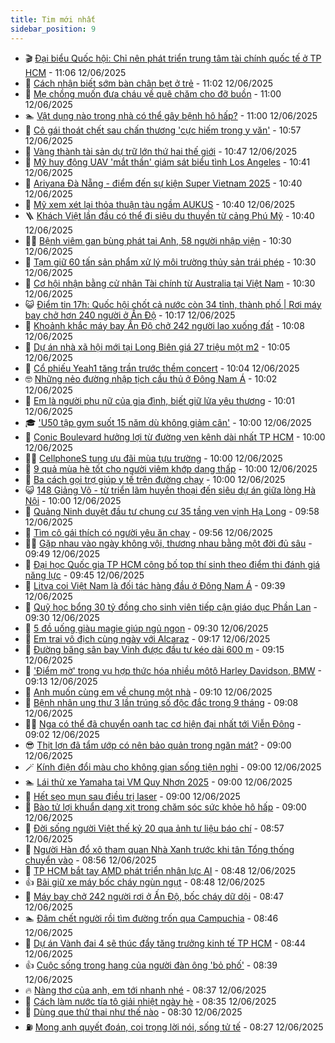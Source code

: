 ```yaml
---
title: Tim mới nhất
sidebar_position: 9
---
```


<!-- vnexpress-tin-moi-nhat:START -->
- 🎬 [Đại biểu Quốc hội: Chỉ nên phát triển trung tâm tài chính quốc tế ở TP HCM](https://vnexpress.net/dai-bieu-quoc-hoi-chi-nen-phat-trien-trung-tam-tai-chinh-quoc-te-o-tp-hcm-4898009.html) - 11:06 12/06/2025
- 🐎 [Cách nhận biết sớm bàn chân bẹt ở trẻ](https://vnexpress.net/cach-nhan-biet-som-ban-chan-bet-o-tre-4898077.html) - 11:02 12/06/2025
- 🦍 [Mẹ chồng muốn đưa cháu về quê chăm cho đỡ buồn](https://vnexpress.net/me-chong-muon-dua-chau-ve-que-cham-cho-do-buon-4897935.html) - 11:00 12/06/2025
- 🏊 [Vật dụng nào trong nhà có thể gây bệnh hô hấp?](https://vnexpress.net/vat-dung-nao-trong-nha-co-the-gay-benh-ho-hap-4898062.html) - 11:00 12/06/2025
- 🎊 [Cô gái thoát chết sau chấn thương &#39;cực hiếm trong y văn&#39;](https://vnexpress.net/co-gai-thoat-chet-sau-chan-thuong-cuc-hiem-trong-y-van-4897834.html) - 10:57 12/06/2025
- 🎃 [Vàng thành tài sản dự trữ lớn thứ hai thế giới](https://vnexpress.net/vang-thanh-tai-san-du-tru-lon-thu-hai-the-gioi-4897509.html) - 10:47 12/06/2025
- 🧰 [Mỹ huy động UAV &#39;mắt thần&#39; giám sát biểu tình Los Angeles](https://vnexpress.net/my-huy-dong-uav-mat-than-giam-sat-bieu-tinh-los-angeles-4898038.html) - 10:41 12/06/2025
- 🔭 [Ariyana Đà Nẵng - điểm đến sự kiện Super Vietnam 2025](https://vnexpress.net/ariyana-da-nang-diem-den-su-kien-super-vietnam-2025-4898106.html) - 10:40 12/06/2025
- 🫶 [Mỹ xem xét lại thỏa thuận tàu ngầm AUKUS](https://vnexpress.net/my-xem-xet-lai-thoa-thuan-tau-ngam-aukus-4898086.html) - 10:40 12/06/2025
- 🪜 [Khách Việt lần đầu có thể đi siêu du thuyền từ cảng Phú Mỹ](https://vnexpress.net/khach-viet-lan-dau-co-the-di-sieu-du-thuyen-tu-cang-phu-my-4897941.html) - 10:40 12/06/2025
- 👨‍🏫 [Bệnh viêm gan bùng phát tại Anh, 58 người nhập viện](https://vnexpress.net/benh-viem-gan-bung-phat-tai-anh-58-nguoi-nhap-vien-4898081.html) - 10:30 12/06/2025
- 🎊 [Tạm giữ 60 tấn sản phẩm xử lý môi trường thủy sản trái phép](https://vnexpress.net/tam-giu-60-tan-san-pham-xu-ly-moi-truong-thuy-san-trai-phep-4897946.html) - 10:30 12/06/2025
- 🎊 [Cơ hội nhận bằng cử nhân Tài chính từ Australia tại Việt Nam](https://vnexpress.net/co-hoi-nhan-bang-cu-nhan-tai-chinh-tu-australia-tai-viet-nam-4898060.html) - 10:30 12/06/2025
- 😺 [Điểm tin 17h: Quốc hội chốt cả nước còn 34 tỉnh, thành phố | Rơi máy bay chở hơn 240 người ở Ấn Độ](https://vnexpress.net/diem-tin-17h-quoc-hoi-chot-ca-nuoc-con-34-tinh-thanh-pho-roi-may-bay-cho-hon-240-nguoi-o-an-do-4898095.html) - 10:17 12/06/2025
- 🐘 [Khoảnh khắc máy bay Ấn Độ chở 242 người lao xuống đất](https://vnexpress.net/khoanh-khac-may-bay-an-do-cho-242-nguoi-lao-xuong-dat-4898069.html) - 10:08 12/06/2025
- 🌁 [Dự án nhà xã hội mới tại Long Biên giá 27 triệu một m2](https://vnexpress.net/du-an-nha-xa-hoi-moi-tai-long-bien-gia-27-trieu-mot-m2-4898065.html) - 10:05 12/06/2025
- 🐲 [Cổ phiếu Yeah1 tăng trần trước thềm concert](https://vnexpress.net/chung-khoan-hom-nay-12-6-co-phieu-yeah1-tang-tran-truoc-them-concert-4898016.html) - 10:04 12/06/2025
- 🤓 [Những nẻo đường nhập tịch cầu thủ ở Đông Nam Á](https://vnexpress.net/nhung-neo-duong-nhap-tich-cau-thu-o-dong-nam-a-4896561.html) - 10:02 12/06/2025
- 💪 [Em là người phụ nữ của gia đình, biết giữ lửa yêu thương](https://vnexpress.net/em-la-nguoi-phu-nu-cua-gia-dinh-biet-giu-lua-yeu-thuong-4897985.html) - 10:01 12/06/2025
- 🎓 [&#39;U50 tập gym suốt 15 năm dù không giảm cân&#39;](https://vnexpress.net/tap-gym-giam-mo-u50-tap-gym-suot-15-nam-du-khong-giam-can-4897835.html) - 10:00 12/06/2025
- 🫣 [Conic Boulevard hưởng lợi từ đường ven kênh dài nhất TP HCM](https://vnexpress.net/conic-boulevard-huong-loi-tu-duong-ven-kenh-dai-nhat-tp-hcm-4898046.html) - 10:00 12/06/2025
- 🧑‍💻 [CellphoneS tung ưu đãi mùa tựu trường](https://vnexpress.net/cellphones-tung-uu-dai-mua-tuu-truong-4897984.html) - 10:00 12/06/2025
- 🐲 [9 quả mùa hè tốt cho người viêm khớp dạng thấp](https://vnexpress.net/9-qua-mua-he-tot-cho-nguoi-viem-khop-dang-thap-4897797.html) - 10:00 12/06/2025
- 🌝 [Ba cách gọi trợ giúp y tế trên đường chạy](https://vnexpress.net/ba-cach-goi-tro-giup-y-te-tren-duong-chay-4896927.html) - 10:00 12/06/2025
- 😺 [148 Giảng Võ - từ triển lãm huyền thoại đến siêu dự án giữa lòng Hà Nội](https://vnexpress.net/148-giang-vo-tu-trien-lam-huyen-thoai-den-sieu-du-an-giua-long-ha-noi-4896238.html) - 10:00 12/06/2025
- 🐎 [Quảng Ninh duyệt đầu tư chung cư 35 tầng ven vịnh Hạ Long](https://vnexpress.net/quang-ninh-duyet-dau-tu-chung-cu-35-tang-ven-vinh-ha-long-4897945.html) - 09:58 12/06/2025
- 🎡 [Tìm cô gái thích có người yêu ăn chay](https://vnexpress.net/tim-co-gai-thich-co-nguoi-yeu-an-chay-4897980.html) - 09:56 12/06/2025
- 👨‍🏫 [Gặp nhau vào ngày không vội, thương nhau bằng một đời đủ sâu](https://vnexpress.net/gap-nhau-vao-ngay-khong-voi-thuong-nhau-bang-mot-doi-du-sau-4897978.html) - 09:49 12/06/2025
- 🦆 [Đại học Quốc gia TP HCM công bố top thí sinh theo điểm thi đánh giá năng lực](https://vnexpress.net/phan-vi-diem-thi-danh-gia-nang-luc-dai-hoc-quoc-gia-tp-hcm-2025-4898024.html) - 09:45 12/06/2025
- 🚦 [Litva coi Việt Nam là đối tác hàng đầu ở Đông Nam Á](https://vnexpress.net/litva-coi-viet-nam-la-doi-tac-hang-dau-o-dong-nam-a-4897997.html) - 09:39 12/06/2025
- 💫 [Quỹ học bổng 30 tỷ đồng cho sinh viên tiếp cận giáo dục Phần Lan](https://vnexpress.net/quy-hoc-bong-30-ty-dong-cho-sinh-vien-tiep-can-giao-duc-phan-lan-4898052.html) - 09:30 12/06/2025
- 🎉 [5 đồ uống giàu magie giúp ngủ ngon](https://vnexpress.net/5-do-uong-giau-magie-giup-ngu-ngon-4897902.html) - 09:30 12/06/2025
- 🌋 [Em trai vô địch cùng ngày với Alcaraz](https://vnexpress.net/em-trai-vo-dich-cung-ngay-voi-alcaraz-4898015.html) - 09:17 12/06/2025
- 🤖 [Đường băng sân bay Vinh được đầu tư kéo dài 600 m](https://vnexpress.net/duong-bang-san-bay-vinh-duoc-dau-tu-keo-dai-600-m-4898003.html) - 09:15 12/06/2025
- 🦏 [&#39;Điểm mờ&#39; trong vụ hợp thức hóa nhiều môtô Harley Davidson, BMW](https://vnexpress.net/diem-mo-trong-vu-hop-thuc-hoa-nhieu-moto-harley-davidson-bmw-4897955.html) - 09:13 12/06/2025
- 🦩 [Anh muốn cùng em về chung một nhà](https://vnexpress.net/anh-muon-cung-em-ve-chung-mot-nha-4897971.html) - 09:10 12/06/2025
- 👺 [Bệnh nhân ung thư 3 lần trúng số độc đắc trong 9 tháng](https://vnexpress.net/benh-nhan-ung-thu-3-lan-trung-so-doc-dac-trong-9-thang-4897994.html) - 09:08 12/06/2025
- 🧑‍🏫 [Nga có thể đã chuyển oanh tạc cơ hiện đại nhất tới Viễn Đông](https://vnexpress.net/nga-co-the-da-chuyen-oanh-tac-co-hien-dai-nhat-toi-vien-dong-4897942.html) - 09:02 12/06/2025
- 😎 [Thịt lợn đã tẩm ướp có nên bảo quản trong ngăn mát?](https://vnexpress.net/thit-lon-da-tam-uop-co-nen-bao-quan-trong-ngan-mat-4897027.html) - 09:00 12/06/2025
- 🪄 [Kính điện đổi màu cho không gian sống tiện nghi](https://vnexpress.net/kinh-dien-doi-mau-cho-khong-gian-song-tien-nghi-4898013.html) - 09:00 12/06/2025
- 🏊 [Lái thử xe Yamaha tại VM Quy Nhơn 2025](https://vnexpress.net/lai-thu-xe-yamaha-tai-vm-quy-nhon-2025-4897996.html) - 09:00 12/06/2025
- 💃 [Hết sẹo mụn sau điều trị laser](https://vnexpress.net/het-seo-mun-sau-dieu-tri-laser-4897926.html) - 09:00 12/06/2025
- 🦆 [Bào tử lợi khuẩn dạng xịt trong chăm sóc sức khỏe hô hấp](https://vnexpress.net/bao-tu-loi-khuan-dang-xit-trong-cham-soc-suc-khoe-ho-hap-4891582.html) - 09:00 12/06/2025
- 🎊 [Đời sống người Việt thế kỷ 20 qua ảnh tư liệu báo chí](https://vnexpress.net/doi-song-nguoi-viet-the-ky-20-qua-anh-tu-lieu-bao-chi-4897621.html) - 08:57 12/06/2025
- 👺 [Người Hàn đổ xô tham quan Nhà Xanh trước khi tân Tổng thống chuyển vào](https://vnexpress.net/nguoi-han-do-xo-tham-quan-nha-xanh-truoc-khi-tan-tong-thong-chuyen-vao-4897939.html) - 08:56 12/06/2025
- 🎡 [TP HCM bắt tay AMD phát triển nhân lực AI](https://vnexpress.net/tp-hcm-bat-tay-amd-phat-trien-nhan-luc-ai-4897929.html) - 08:48 12/06/2025
- 👍 [Bãi giữ xe máy bốc cháy ngùn ngụt](https://vnexpress.net/bai-giu-xe-may-boc-chay-ngun-ngut-4898010.html) - 08:48 12/06/2025
- 🐎 [Máy bay chở 242 người rơi ở Ấn Độ, bốc cháy dữ dội](https://vnexpress.net/roi-may-bay-cho-hon-240-nguoi-o-an-do-4898027.html) - 08:47 12/06/2025
- 🏊 [Đâm chết người rồi tìm đường trốn qua Campuchia](https://vnexpress.net/dam-chet-nguoi-roi-tim-duong-tron-qua-campuchia-4897953.html) - 08:46 12/06/2025
- 🦩 [Dự án Vành đai 4 sẽ thúc đẩy tăng trưởng kinh tế TP HCM](https://vnexpress.net/du-an-vanh-dai-4-se-thuc-day-tang-truong-kinh-te-tp-hcm-4897956.html) - 08:44 12/06/2025
- 👍 [Cuộc sống trong hang của người đàn ông &#39;bỏ phố&#39;](https://vnexpress.net/cuoc-song-trong-hang-cua-nguoi-dan-ong-bo-pho-4897922.html) - 08:39 12/06/2025
- 🔥 [Nàng thơ của anh, em tới nhanh nhé](https://vnexpress.net/nang-tho-cua-anh-em-toi-nhanh-nhe-4897001.html) - 08:37 12/06/2025
- 💄 [Cách làm nước tía tô giải nhiệt ngày hè](https://vnexpress.net/doi-song-cooking-nuoc-tia-to-4475503.html) - 08:35 12/06/2025
- 🤡 [Dùng que thử thai như thế nào](https://vnexpress.net/dung-que-thu-thai-nhu-the-nao-4897958.html) - 08:30 12/06/2025
- ⛽️ [Mong anh quyết đoán, coi trọng lời nói, sống tử tế](https://vnexpress.net/mong-anh-quyet-doan-coi-trong-loi-noi-song-tu-te-4897002.html) - 08:27 12/06/2025<!-- vnexpress-tin-moi-nhat:END -->
